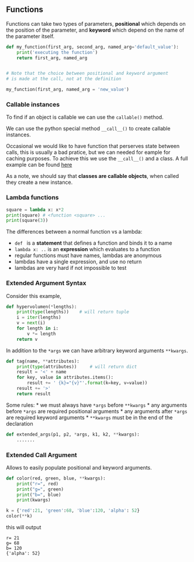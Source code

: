 ## Functions


Functions can take two types of parameters, **positional** which depends on the position of the parameter, and **keyword** which depend on the name of the parameter itself.

```python
def my_function(first_arg, second_arg, named_arg='default_value'):
    print('executing the function')
    return first_arg, named_arg


# Note that the choice between positional and keyword argument
# is made at the call, not at the definition

my_function(first_arg, named_arg = 'new_value')
```


### Callable instances


To find if an object is callable we can use the `callable()` method.


We can use the python special method `__call__()` to create callable instances.


Occasional we would like to have function that perserves state between calls, this is usually a bad pratice, but we can needed for eample for caching purposes. To achieve this we use the `__call__()` and a class. A full example can be found [here](./part2_scripts) 


As a note, we should say that **classes are callable objects**, when called they create a new instance.


### Lambda functions

```python
square = lambda x: x*2
print(square) # <function <square> ...
print(square(3))
```

The differences between a normal function vs a lambda:

* `def ` is a **statement** that defines a function and binds it to a name
* `lambda x: ..` is an **expression** which evaluates to a function
* regular functions must have names, lambdas are anonymous
* lambdas have a single expression, and use no return
* lambdas are very hard if not impossible to test

### Extended Argument Syntax


Consider this example,
```python
def hypervolumen(*lengths):
    print(type(lengths))    # will return tuple
    i = iter(lengths)
    v = next(i)
    for length in i:
        v *= length
    return v
```
In addition to the `*args` we can have arbitrary keyword arguments `**kwargs`.

```python
def tag(name, **attributes):
    print(type(attributes))     # will return dict
    result = '<' + name
    for key, value in attributes.items():
        result += ' {k}="{v}"'.format(k=key, v=value))
    result += '>'
    return result 
```

Some rules:
    * we must always have `*args` before `**kwargs` 
    * any arguments before `*args` are required positional arguments
    * any arguments after `*args` are required keyword arguments
    * `**kwargs` must be in the end of the declaration 

```python
def extended_args(p1, p2, *args, k1, k2, **kwargs):
    .......
```

### Extended Call Argument

Allows to easily populate positional and keyword arguments.

```python
def color(red, green, blue, **kwargs):
    print("r=", red)
    print("g=", green)
    print("b=", blue)
    print(kwargs)

k = {'red':21, 'green':68, 'blue':120, 'alpha': 52}
color(**k)
```
this will output 
```
r= 21
g= 68
b= 120
{'alpha': 52}
```
